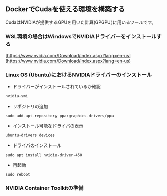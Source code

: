 ## DockerでCudaを使える環境を構築する
CudaはNVIDIAが提供するGPUを用いた計算(GPGPU)に用いるツールです。

### WSL環境の場合はWindowsでNVIDIAドライバーをインストールする
[https://www.nvidia.com/Download/index.aspx?lang=en-us](https://www.nvidia.com/Download/index.aspx?lang=en-us)

### Linux OS (Ubuntu)におけるNVIDIAドライバーのインストール
- ドライバーがインストールされているか確認
```
nvidia-smi
```
- リポジトリの追加
```
sudo add-apt-repository ppa:graphics-drivers/ppa
```
- インストール可能なドライバの表示
```
ubuntu-drivers devices
```
- ドライバのインストール
```
sudo apt install nvidia-driver-450
```
- 再起動
```
sudo reboot
```

### NVIDIA Container Toolkitの準備
